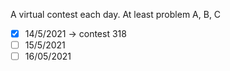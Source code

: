A virtual contest each day. At least problem A, B, C
- [x] 14/5/2021 -> contest 318
- [ ] 15/5/2021
- [ ] 16/05/2021
